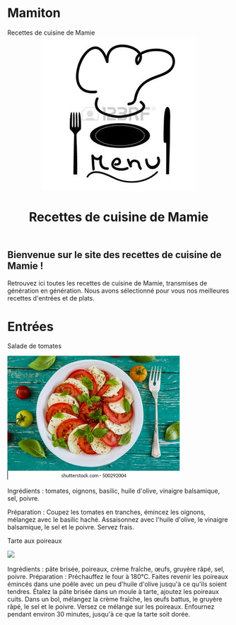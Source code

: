 # Mamiton

<!DOCTYPE html>
<html>
<head>
  Recettes de cuisine de Mamie
</head>
<body>
  <header>
    <img src="logoo.jpg">
    <h1>Recettes de cuisine de Mamie</h1>
  </header>
  <main>
    <h2>Bienvenue sur le site des recettes de cuisine de Mamie !</h2>
    <p>Retrouvez ici toutes les recettes de cuisine de Mamie, transmises de génération en génération. Nous avons sélectionné pour vous nos meilleures recettes d'entrées et de plats.</p>
    
 </header>
  <h1>Entrées</h1>
  <p>Salade de tomates</p>
  <img src="salade.jpg">
  
Ingrédients : tomates, oignons, basilic, huile d'olive, vinaigre balsamique, sel, poivre.
    
  Préparation : Coupez les tomates en tranches, émincez les oignons, mélangez avec le basilic haché. Assaisonnez avec l'huile d'olive, 
    le vinaigre balsamique, le sel et le poivre. Servez frais.
  
  
  
  Tarte aux poireaux

  <img src="tartee.jpg">
  
Ingrédients : pâte brisée, poireaux, crème fraîche, œufs, gruyère râpé, sel, poivre.
Préparation : Préchauffez le four à 180°C. Faites revenir les poireaux émincés dans une poêle avec un peu d'huile d'olive jusqu'à ce qu'ils soient tendres. Étalez la pâte brisée dans un moule à tarte, ajoutez les poireaux cuits. Dans un bol, mélangez la crème fraîche, les œufs battus, le gruyère râpé, le sel et le poivre. Versez ce mélange sur les poireaux. Enfournez pendant environ 30 minutes, jusqu'à ce que la tarte soit dorée.</p>
    
